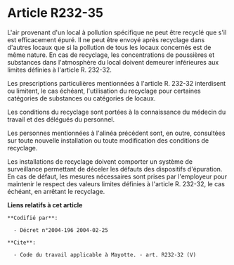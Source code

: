 # Article R232-35

L'air provenant d'un local à pollution spécifique ne peut être recyclé que s'il est efficacement épuré. Il ne peut être
envoyé après recyclage dans d'autres locaux que si la pollution de tous les locaux concernés est de même nature. En cas de
recyclage, les concentrations de poussières et substances dans l'atmosphère du local doivent demeurer inférieures aux limites
définies à l'article R. 232-32. 

Les prescriptions particulières mentionnées à l'article R. 232-32 interdisent ou limitent, le cas échéant, l'utilisation du
recyclage pour certaines catégories de substances ou catégories de locaux. 

Les conditions du recyclage sont portées à la connaissance du médecin du travail et des délégués du personnel. 

Les personnes mentionnées à l'alinéa précédent sont, en outre, consultées sur toute nouvelle installation ou toute
modification des conditions de recyclage. 

Les installations de recyclage doivent comporter un système de surveillance permettant de déceler les défauts des dispositifs
d'épuration. En cas de défaut, les mesures nécessaires sont prises par l'employeur pour maintenir le respect des valeurs
limites définies à l'article R. 232-32, le cas échéant, en arrêtant le recyclage.

**Liens relatifs à cet article**

	**Codifié par**:

	  - Décret n°2004-196 2004-02-25

	**Cite**:

	  - Code du travail applicable à Mayotte. - art. R232-32 (V)
